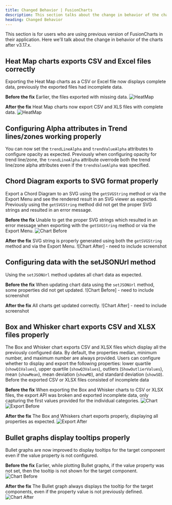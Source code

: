 ```yaml
---
title: Changed Behavior | FusionCharts
description: This section talks about the change in behavior of the charts with the latest released version.
heading: Changed Behavior
---
```


This section is for users who are using previous version of FusionCharts in their application. Here we'll talk about the change in behavior of the charts after v3.17.x.

## Heat Map charts exports CSV and Excel files correctly

Exporting the Heat Map charts as a CSV or Excel file now displays complete data, previously the exported files had incomplete data. 

**Before the fix** Earlier, the files exported with missing data.
![HeatMap](/images/HeatMap_Export_Before_FC-2066.png)

**After the fix** Heat Map charts now export CSV and XLS files with complete data. 
![HeatMap](/images/HeatMap_Export_After_FC-2066.png)

## Configuring Alpha attributes in Trend lines/zones working properly

You can now set the `trendLineAlpha` and `trendValueAlpha` attributes to configure opacity as expected. Previously when configuring opacity for trend line/zone, the `trendLineAlpha` attribute overrode both the trend line/zone alpha attributes even if the `trendValueAlpha` was specified.

## Chord Diagram exports to SVG format properly

Export a Chord Diagram to an SVG using the `getSVGString` method or via the Export Menu and see the rendered result in an SVG viewer as expected. Previously using the `getSVGString` method did not get the proper SVG strings and resulted in an error message. 

**Before the fix** Unable to get the proper SVG strings which resulted in an error message when exporting with the `getSVGString` method or via the Export Menu. 
![Chart Before](/images/SVG_error_FC-2076.png)

**After the fix** SVG string is properly generated using both the `getSVGString` method and via the Export Menu. 
![Chart After] - need to include screenshot

## Configuring data with the setJSONUrl method

Using the `setJSONUrl` method updates all chart data as expected.

**Before the fix** When updating chart data using the `setJSONUrl` method, some properties did not get updated. 
![Chart Before] - need to include screenshot

**After the fix** All charts get updated correctly. 
![Chart After] - need to include screenshot

## Box and Whisker chart exports CSV and XLSX files properly

The Box and Whisker chart exports CSV and XLSX files which display all the previously configured data. By default, the properties median, minimum number, and maximum number are always provided. Users can configure whether to display and export the following properties: lower quartile (`showQ1Values`), upper quartile (`showQ3Values`), outliers (`ShowOutlierValues`), mean (`showMean`), mean deviation (`showMD`), and standard deviation (`showSD`). Before the exported CSV or XLSX files consisted of incomplete data

**Before the fix** When exporting the Box and Whisker charts to CSV or XLSX files, the export API was broken and exported incomplete data, only capturing the first values provided for the individual categories.
![Chart](/images/BoxandWhisker_Sample_FC-2052.png)
![Export Before](/images/BoxandWhisker_Export_Before_FC-2052.png)

**After the fix** The Box and Whiskers chart exports properly, displaying all properties as expected.
![Export After](/images/BoxandWhisker_Export_After_FC-2052.png)

## Bullet graphs display tooltips properly

Bullet graphs are now improved to display tooltips for the target component even if the value property is not configured. 

**Before the fix** Earlier, while plotting Bullet graphs, if the value property was not set, then the tooltip is not shown for the target component.
![Chart Before](/images/Tooltip_BulletGraph_Before_FC-2004.png)

**After the fix** The Bullet graph always displays the tooltip for the target components, even if the property value is not previously defined.
![Chart After](/images/Tooltip_BulletGraph_After_FC-2004.png)
